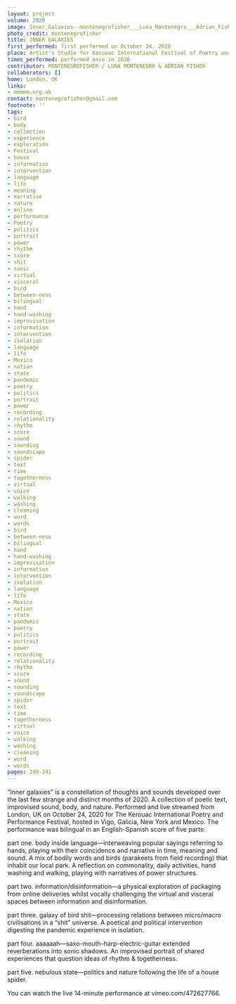 ```yaml
---
layout: project
volume: 2020
image: Inner_Galaxies--montenegrofisher___Luna_Montenegro___Adrian_Fisher.jpg
photo_credit: montenegrofisher
title: INNER GALAXIES
first_performed: first performed on October 24, 2020
place: Artist's Studio for Kerouac International Festival of Poetry and Performance. 
times_performed: performed once in 2020
contributor: MONTENEGROFISHER / LUNA MONTENEGRO & ADRIAN FISHER
collaborators: []
home: London, UK
links:
- mmmmm.org.uk
contact: montenegrofisher@gmail.com
footnote: ''
tags:
- bird
- body
- collection
- experience
- exploration
- Festival
- house
- information
- intervention
- language
- life
- meaning
- narrative
- nature
- online
- performance
- Poetry
- politics
- portrait
- power
- rhythm
- score
- shit
- sonic
- virtual
- visceral
- bird
- between-ness
- bilingual
- hand
- hand-washing
- improvisation
- information
- intervention
- isolation
- language
- life
- Mexico
- nation
- state
- pandemic
- poetry
- politics
- portrait
- power
- recording
- relationality
- rhythm
- score
- sound
- sounding
- soundscape
- spider
- text
- time
- togetherness
- virtual
- voice
- walking
- washing
- cleaning
- word
- words
- bird
- between-ness
- bilingual
- hand
- hand-washing
- improvisation
- information
- intervention
- isolation
- language
- life
- Mexico
- nation
- state
- pandemic
- poetry
- politics
- portrait
- power
- recording
- relationality
- rhythm
- score
- sound
- sounding
- soundscape
- spider
- text
- time
- togetherness
- virtual
- voice
- walking
- washing
- cleaning
- word
- words
pages: 240-241
---
```


“Inner galaxies” is a constellation of thoughts and sounds developed over the last few strange and distinct months of 2020. A collection of poetic text, improvised sound, body, and nature. Performed and live streamed from London, UK on October 24, 2020 for The Kerouac International Poetry and Performance Festival, hosted in Vigo, Galicia, New York and Mexico. The performance was bilingual in an English-Spanish score of five parts:

part one. body inside language—interweaving popular sayings referring to hands, playing with their coincidence and narrative in time, meaning and sound. A mix of bodily words and birds (parakeets from field recording) that inhabit our local park. A reflection on commonality, daily activities, hand washing and walking, playing with narratives of power structures.

part two. information/disinformation—a physical exploration of packaging from online deliveries whilst vocally challenging the virtual and visceral spaces between information and disinformation. 

part three. galaxy of bird shit—processing relations between micro/macro civilisations in a “shit” universe. A poetical and political intervention digesting the pandemic experience in isolation.

part four. aaaaaah—saxo-mouth-harp-electric-guitar extended reverberations into sonic shadows. An improvised portrait of shared experiences that question ideas of rhythm &amp; togetherness.

part five. nebulous state—politics and nature following the life of a house spider.

You can watch the live 14-minute performance at vimeo.com/472627766.